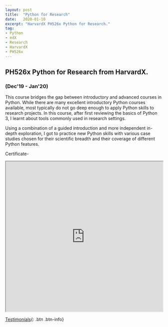 ```yaml
---
layout: post
title:  "Python for Research"
date:   2020-01-10
excerpt: "HarvardX PH526x Python for Research."
tag:
- Python
- edX
- Research
- HarvardX
- PH526x
---
```


## PH526x Python for Research from HarvardX.
### (Dec'19 - Jan'20)


This course bridges the gap between introductory and advanced courses in Python. While there are many excellent introductory Python 
courses available, most typically do not go deep enough to apply Python skills to research projects. In this course, 
after first reviewing the basics of Python 3, I learnt about tools commonly used in research settings.

Using a combination of a guided introduction and more independent in-depth exploration, I got to practice new Python skills 
with various case studies chosen for their scientific breadth and their coverage of different Python features.


Certificate-
<iframe src="https://drive.google.com/file/d/15uPLeAa1FmldmzJ9eYUAtcPwC3wLzMe_/preview" width="100%" height="480"></iframe>


[Testimonials](https://rahulguptanitro.github.io/testimonial){: .btn .btn-info}
